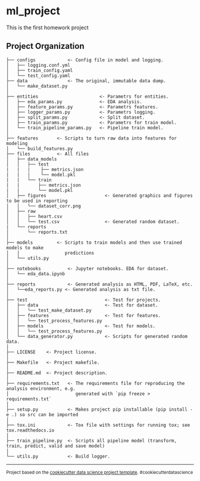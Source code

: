 ml_project
==============================

This is the first homework project

Project Organization
------------

    ├── configs            <- Config file in model and logging.
    │   ├── logging.conf.yml    
    │   ├── train_config.yaml
    │   └── test_config.yaml
    ├── data               <- The original, immutable data dump.  
    │   └── make_dataset.py
    │
    ├── entities                       <- Parametrs for entities.
    │   ├── eda_params.py              <- EDA analysis.
    │   ├── feature_params.py          <- Parametrs features.
    │   ├── logger_params.py           <- Parametrs logging.
    │   ├── split_params.py            <- Split dataset.
    │   ├── train_params.py            <- Parametrs for train model.
    │   └── train_pipeline_params.py   <- Pipeline train model.
    │
    ├── features       <- Scripts to turn raw data into features for modeling
    │   └── build_features.py
    ├── files          <- All files
    │   ├── data_models
    │   │   ├── test
    |   |   |    ├── metrics.json
    |   |   |    └── model.pkl
    |   |   └── train
    |   |       ├── metrics.json
    |   |       └── model.pkl
    │   ├── figures                      <- Generated graphics and figures to be used in reporting
    │   │   └── dataset_corr.png
    │   ├── raw
    │   │   ├── heart.csv
    │   │   └── test.csv                 <- Generated random dataset.
    |   └── reports
    │       └── reports.txt
    │
    ├── models         <- Scripts to train models and then use trained models to make
    │   │                 predictions
    │   └── utils.py
    │
    ├── notebooks          <- Jupyter notebooks. EDA for dataset.
    │   └── eda_data.ipynb
    │
    ├── reports            <- Generated analysis as HTML, PDF, LaTeX, etc.
    │   └──eda_reports.py <- Generated analysis as txt file.
    │
    ├── test                             <- Test for projects.
    │   ├── data                         <- Test for dataset.
    │   │   └── test_make_dataset.py           
    │   ├── features                     <- Test for features.
    │   │   └── test_process_features.py
    │   ├── models                       <- Test for models.
    │   │   └── test_process_features.py
    │   └── data_generator.py            <- Scripts for generated random data.
    │
    ├── LICENSE    <- Project license.
    │
    ├── Makefile   <- Project makefile.
    │
    ├── README.md  <- Project description.
    │
    ├── requirements.txt   <- The requirements file for reproducing the analysis environment, e.g.
    │                         generated with `pip freeze > requirements.txt`
    │
    ├── setup.py           <- Makes project pip installable (pip install -e .) so src can be imported
    │
    ├── tox.ini            <- Tox file with settings for running tox; see tox.readthedocs.io
    │
    ├── train_pipeline.py  <- Scripts all pipeline model (transform, train, predict, valid and save model)
    │
    └── utils.py           <- Build logger.


--------

<p><small>Project based on the <a target="_blank" href="https://drivendata.github.io/cookiecutter-data-science/">cookiecutter data science project template</a>. #cookiecutterdatascience</small></p>
